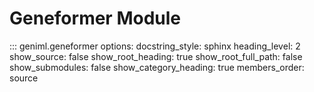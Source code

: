 # Geneformer Module

::: geniml.geneformer
    options:
      docstring_style: sphinx
      heading_level: 2
      show_source: false
      show_root_heading: true
      show_root_full_path: false
      show_submodules: false
      show_category_heading: true
      members_order: source